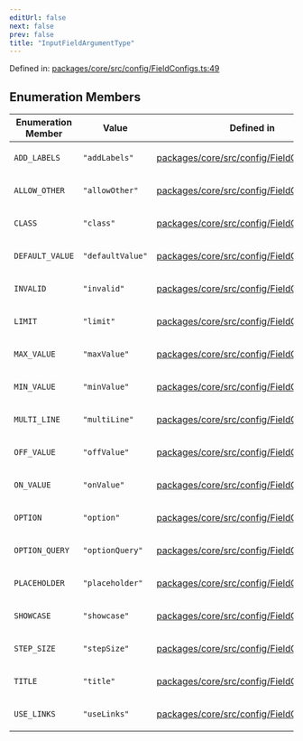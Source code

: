 ```yaml
---
editUrl: false
next: false
prev: false
title: "InputFieldArgumentType"
---
```


Defined in: [packages/core/src/config/FieldConfigs.ts:49](https://github.com/mProjectsCode/obsidian-meta-bind-plugin/blob/563ae7213e1de72cfcc12505f0ad569434535dc5/packages/core/src/config/FieldConfigs.ts#L49)

## Enumeration Members

<table>
<thead>
<tr>
<th>Enumeration Member</th>
<th>Value</th>
<th>Defined in</th>
</tr>
</thead>
<tbody>
<tr>
<td>

<a id="add_labels"></a> `ADD_LABELS`

</td>
<td>

`"addLabels"`

</td>
<td>

[packages/core/src/config/FieldConfigs.ts:51](https://github.com/mProjectsCode/obsidian-meta-bind-plugin/blob/563ae7213e1de72cfcc12505f0ad569434535dc5/packages/core/src/config/FieldConfigs.ts#L51)

</td>
</tr>
<tr>
<td>

<a id="allow_other"></a> `ALLOW_OTHER`

</td>
<td>

`"allowOther"`

</td>
<td>

[packages/core/src/config/FieldConfigs.ts:66](https://github.com/mProjectsCode/obsidian-meta-bind-plugin/blob/563ae7213e1de72cfcc12505f0ad569434535dc5/packages/core/src/config/FieldConfigs.ts#L66)

</td>
</tr>
<tr>
<td>

<a id="class"></a> `CLASS`

</td>
<td>

`"class"`

</td>
<td>

[packages/core/src/config/FieldConfigs.ts:50](https://github.com/mProjectsCode/obsidian-meta-bind-plugin/blob/563ae7213e1de72cfcc12505f0ad569434535dc5/packages/core/src/config/FieldConfigs.ts#L50)

</td>
</tr>
<tr>
<td>

<a id="default_value"></a> `DEFAULT_VALUE`

</td>
<td>

`"defaultValue"`

</td>
<td>

[packages/core/src/config/FieldConfigs.ts:61](https://github.com/mProjectsCode/obsidian-meta-bind-plugin/blob/563ae7213e1de72cfcc12505f0ad569434535dc5/packages/core/src/config/FieldConfigs.ts#L61)

</td>
</tr>
<tr>
<td>

<a id="invalid"></a> `INVALID`

</td>
<td>

`"invalid"`

</td>
<td>

[packages/core/src/config/FieldConfigs.ts:68](https://github.com/mProjectsCode/obsidian-meta-bind-plugin/blob/563ae7213e1de72cfcc12505f0ad569434535dc5/packages/core/src/config/FieldConfigs.ts#L68)

</td>
</tr>
<tr>
<td>

<a id="limit"></a> `LIMIT`

</td>
<td>

`"limit"`

</td>
<td>

[packages/core/src/config/FieldConfigs.ts:64](https://github.com/mProjectsCode/obsidian-meta-bind-plugin/blob/563ae7213e1de72cfcc12505f0ad569434535dc5/packages/core/src/config/FieldConfigs.ts#L64)

</td>
</tr>
<tr>
<td>

<a id="max_value"></a> `MAX_VALUE`

</td>
<td>

`"maxValue"`

</td>
<td>

[packages/core/src/config/FieldConfigs.ts:53](https://github.com/mProjectsCode/obsidian-meta-bind-plugin/blob/563ae7213e1de72cfcc12505f0ad569434535dc5/packages/core/src/config/FieldConfigs.ts#L53)

</td>
</tr>
<tr>
<td>

<a id="min_value"></a> `MIN_VALUE`

</td>
<td>

`"minValue"`

</td>
<td>

[packages/core/src/config/FieldConfigs.ts:52](https://github.com/mProjectsCode/obsidian-meta-bind-plugin/blob/563ae7213e1de72cfcc12505f0ad569434535dc5/packages/core/src/config/FieldConfigs.ts#L52)

</td>
</tr>
<tr>
<td>

<a id="multi_line"></a> `MULTI_LINE`

</td>
<td>

`"multiLine"`

</td>
<td>

[packages/core/src/config/FieldConfigs.ts:65](https://github.com/mProjectsCode/obsidian-meta-bind-plugin/blob/563ae7213e1de72cfcc12505f0ad569434535dc5/packages/core/src/config/FieldConfigs.ts#L65)

</td>
</tr>
<tr>
<td>

<a id="off_value"></a> `OFF_VALUE`

</td>
<td>

`"offValue"`

</td>
<td>

[packages/core/src/config/FieldConfigs.ts:60](https://github.com/mProjectsCode/obsidian-meta-bind-plugin/blob/563ae7213e1de72cfcc12505f0ad569434535dc5/packages/core/src/config/FieldConfigs.ts#L60)

</td>
</tr>
<tr>
<td>

<a id="on_value"></a> `ON_VALUE`

</td>
<td>

`"onValue"`

</td>
<td>

[packages/core/src/config/FieldConfigs.ts:59](https://github.com/mProjectsCode/obsidian-meta-bind-plugin/blob/563ae7213e1de72cfcc12505f0ad569434535dc5/packages/core/src/config/FieldConfigs.ts#L59)

</td>
</tr>
<tr>
<td>

<a id="option"></a> `OPTION`

</td>
<td>

`"option"`

</td>
<td>

[packages/core/src/config/FieldConfigs.ts:55](https://github.com/mProjectsCode/obsidian-meta-bind-plugin/blob/563ae7213e1de72cfcc12505f0ad569434535dc5/packages/core/src/config/FieldConfigs.ts#L55)

</td>
</tr>
<tr>
<td>

<a id="option_query"></a> `OPTION_QUERY`

</td>
<td>

`"optionQuery"`

</td>
<td>

[packages/core/src/config/FieldConfigs.ts:57](https://github.com/mProjectsCode/obsidian-meta-bind-plugin/blob/563ae7213e1de72cfcc12505f0ad569434535dc5/packages/core/src/config/FieldConfigs.ts#L57)

</td>
</tr>
<tr>
<td>

<a id="placeholder"></a> `PLACEHOLDER`

</td>
<td>

`"placeholder"`

</td>
<td>

[packages/core/src/config/FieldConfigs.ts:62](https://github.com/mProjectsCode/obsidian-meta-bind-plugin/blob/563ae7213e1de72cfcc12505f0ad569434535dc5/packages/core/src/config/FieldConfigs.ts#L62)

</td>
</tr>
<tr>
<td>

<a id="showcase"></a> `SHOWCASE`

</td>
<td>

`"showcase"`

</td>
<td>

[packages/core/src/config/FieldConfigs.ts:58](https://github.com/mProjectsCode/obsidian-meta-bind-plugin/blob/563ae7213e1de72cfcc12505f0ad569434535dc5/packages/core/src/config/FieldConfigs.ts#L58)

</td>
</tr>
<tr>
<td>

<a id="step_size"></a> `STEP_SIZE`

</td>
<td>

`"stepSize"`

</td>
<td>

[packages/core/src/config/FieldConfigs.ts:54](https://github.com/mProjectsCode/obsidian-meta-bind-plugin/blob/563ae7213e1de72cfcc12505f0ad569434535dc5/packages/core/src/config/FieldConfigs.ts#L54)

</td>
</tr>
<tr>
<td>

<a id="title"></a> `TITLE`

</td>
<td>

`"title"`

</td>
<td>

[packages/core/src/config/FieldConfigs.ts:56](https://github.com/mProjectsCode/obsidian-meta-bind-plugin/blob/563ae7213e1de72cfcc12505f0ad569434535dc5/packages/core/src/config/FieldConfigs.ts#L56)

</td>
</tr>
<tr>
<td>

<a id="use_links"></a> `USE_LINKS`

</td>
<td>

`"useLinks"`

</td>
<td>

[packages/core/src/config/FieldConfigs.ts:63](https://github.com/mProjectsCode/obsidian-meta-bind-plugin/blob/563ae7213e1de72cfcc12505f0ad569434535dc5/packages/core/src/config/FieldConfigs.ts#L63)

</td>
</tr>
</tbody>
</table>
